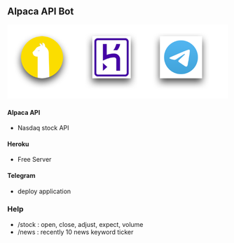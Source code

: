 ## Alpaca API Bot

<img src="https://github.com/seohyunjun/AlpacaBot/blob/main/describe.png">
     
<br>

#### Alpaca API
- Nasdaq stock API

#### Heroku 
- Free Server 

#### Telegram
- deploy application


### Help
- /stock <ticker> : open, close, adjust, expect, volume
- /news <ticker> : recently 10 news keyword ticker
